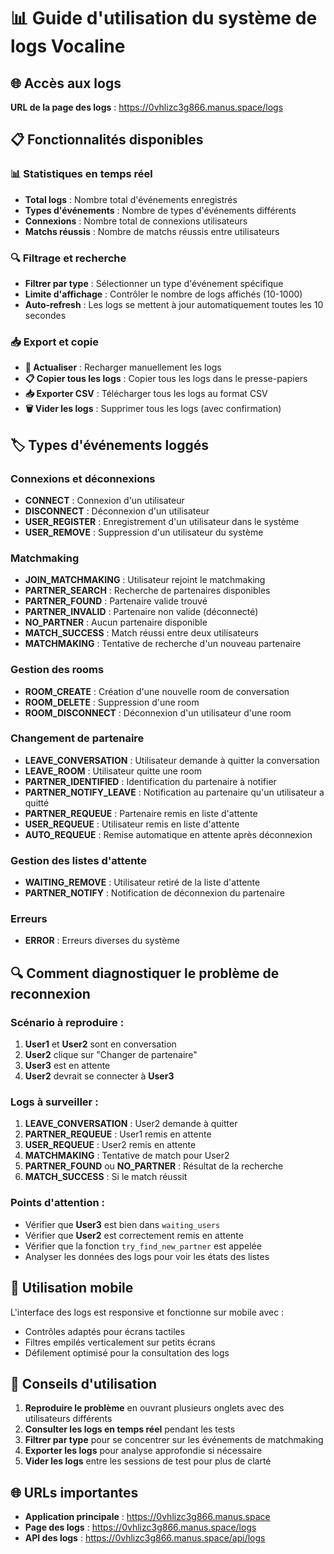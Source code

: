 # 📊 Guide d'utilisation du système de logs Vocaline

## 🌐 Accès aux logs
**URL de la page des logs** : https://0vhlizc3g866.manus.space/logs

## 📋 Fonctionnalités disponibles

### 📊 Statistiques en temps réel
- **Total logs** : Nombre total d'événements enregistrés
- **Types d'événements** : Nombre de types d'événements différents
- **Connexions** : Nombre total de connexions utilisateurs
- **Matchs réussis** : Nombre de matchs réussis entre utilisateurs

### 🔍 Filtrage et recherche
- **Filtrer par type** : Sélectionner un type d'événement spécifique
- **Limite d'affichage** : Contrôler le nombre de logs affichés (10-1000)
- **Auto-refresh** : Les logs se mettent à jour automatiquement toutes les 10 secondes

### 📥 Export et copie
- **🔄 Actualiser** : Recharger manuellement les logs
- **📋 Copier tous les logs** : Copier tous les logs dans le presse-papiers
- **📥 Exporter CSV** : Télécharger tous les logs au format CSV
- **🗑️ Vider les logs** : Supprimer tous les logs (avec confirmation)

## 🏷️ Types d'événements loggés

### Connexions et déconnexions
- **CONNECT** : Connexion d'un utilisateur
- **DISCONNECT** : Déconnexion d'un utilisateur
- **USER_REGISTER** : Enregistrement d'un utilisateur dans le système
- **USER_REMOVE** : Suppression d'un utilisateur du système

### Matchmaking
- **JOIN_MATCHMAKING** : Utilisateur rejoint le matchmaking
- **PARTNER_SEARCH** : Recherche de partenaires disponibles
- **PARTNER_FOUND** : Partenaire valide trouvé
- **PARTNER_INVALID** : Partenaire non valide (déconnecté)
- **NO_PARTNER** : Aucun partenaire disponible
- **MATCH_SUCCESS** : Match réussi entre deux utilisateurs
- **MATCHMAKING** : Tentative de recherche d'un nouveau partenaire

### Gestion des rooms
- **ROOM_CREATE** : Création d'une nouvelle room de conversation
- **ROOM_DELETE** : Suppression d'une room
- **ROOM_DISCONNECT** : Déconnexion d'un utilisateur d'une room

### Changement de partenaire
- **LEAVE_CONVERSATION** : Utilisateur demande à quitter la conversation
- **LEAVE_ROOM** : Utilisateur quitte une room
- **PARTNER_IDENTIFIED** : Identification du partenaire à notifier
- **PARTNER_NOTIFY_LEAVE** : Notification au partenaire qu'un utilisateur a quitté
- **PARTNER_REQUEUE** : Partenaire remis en liste d'attente
- **USER_REQUEUE** : Utilisateur remis en liste d'attente
- **AUTO_REQUEUE** : Remise automatique en attente après déconnexion

### Gestion des listes d'attente
- **WAITING_REMOVE** : Utilisateur retiré de la liste d'attente
- **PARTNER_NOTIFY** : Notification de déconnexion du partenaire

### Erreurs
- **ERROR** : Erreurs diverses du système

## 🔍 Comment diagnostiquer le problème de reconnexion

### Scénario à reproduire :
1. **User1** et **User2** sont en conversation
2. **User2** clique sur "Changer de partenaire"
3. **User3** est en attente
4. **User2** devrait se connecter à **User3**

### Logs à surveiller :
1. **LEAVE_CONVERSATION** : User2 demande à quitter
2. **PARTNER_REQUEUE** : User1 remis en attente
3. **USER_REQUEUE** : User2 remis en attente
4. **MATCHMAKING** : Tentative de match pour User2
5. **PARTNER_FOUND** ou **NO_PARTNER** : Résultat de la recherche
6. **MATCH_SUCCESS** : Si le match réussit

### Points d'attention :
- Vérifier que **User3** est bien dans `waiting_users`
- Vérifier que **User2** est correctement remis en attente
- Vérifier que la fonction `try_find_new_partner` est appelée
- Analyser les données des logs pour voir les états des listes

## 📱 Utilisation mobile
L'interface des logs est responsive et fonctionne sur mobile avec :
- Contrôles adaptés pour écrans tactiles
- Filtres empilés verticalement sur petits écrans
- Défilement optimisé pour la consultation des logs

## 🔧 Conseils d'utilisation
1. **Reproduire le problème** en ouvrant plusieurs onglets avec des utilisateurs différents
2. **Consulter les logs en temps réel** pendant les tests
3. **Filtrer par type** pour se concentrer sur les événements de matchmaking
4. **Exporter les logs** pour analyse approfondie si nécessaire
5. **Vider les logs** entre les sessions de test pour plus de clarté

## 🌐 URLs importantes
- **Application principale** : https://0vhlizc3g866.manus.space
- **Page des logs** : https://0vhlizc3g866.manus.space/logs
- **API des logs** : https://0vhlizc3g866.manus.space/api/logs

